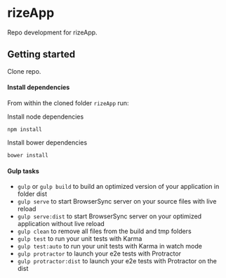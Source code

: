 # rizeApp

Repo development for rizeApp.

## Getting started

Clone repo.

#### Install dependencies

From within the cloned folder `rizeApp` run:

Install node dependencies

```
npm install
```

Install bower dependencies

```
bower install
```

#### Gulp tasks

- `gulp` or `gulp build` to build an optimized version of your application in folder dist
- `gulp serve` to start BrowserSync server on your source files with live reload
- `gulp serve:dist` to start BrowserSync server on your optimized application without live reload
- `gulp clean` to remove all files from the build and tmp folders
- `gulp test` to run your unit tests with Karma
- `gulp test:auto` to run your unit tests with Karma in watch mode
- `gulp protractor` to launch your e2e tests with Protractor
- `gulp protractor:dist` to launch your e2e tests with Protractor on the dist
